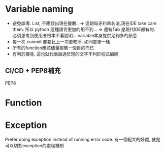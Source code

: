 # Variable naming
- 避免誤導. List, 不應該出現在變數..
	=> 這跟匈牙利命名法,現在IDE take care them. 所以 python 這種語言更加的用不到...
	=> 還有Tab 是現代IDE都有的. 必須思考到使用者根本不看說明....variable本身提供足夠多的訊息
- 每一次 commit 都要比上一次更乾淨.  如同童軍一樣.
- 所有的function應該儘量服膺一個目的而已
- 有利於搜尋,  這也就代表說過於短的文字不利於程式編碼.


## CI/CD + PEP8補充
PEP8
# Function
# Exception
Prefer doing exception instead of running error code. 有一個絕大的好處, 就是可以切割exception的處理機制
<!--stackedit_data:
eyJoaXN0b3J5IjpbLTQ2NDM3ODM0NSwtMTI5NTIwMDkzMSw4OD
k5ODEzOCwxMDAxNTY4OTc2LDE2NjY3NDQyNzksLTIxMzc5NDQ1
MTAsMzQxOTM1ODY4LDE2MDUxMTE1MTQsMTMzMTQ4MzQyMV19
-->